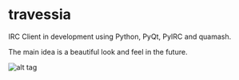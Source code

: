 # travessia

IRC Client in development using Python, PyQt, PyIRC and quamash.

The main idea is a beautiful look and feel in the future.

![alt tag](http://i.imgur.com/PfLeoIM.png)
